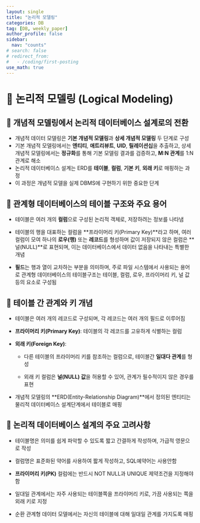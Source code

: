 ```yaml
---
layout: single
title: "논리적 모델링"
categories: DB
tag: [DB, weekly_paper]
author_profile: false
sidebar:
  nav: "counts"
# search: false
# redirect_from:
#   - /coding/first-posting
use_math: true
---
```


# 👑 논리적 모델링 (Logical Modeling)

## 🌟 개념적 모델링에서 논리적 데이터베이스 설계로의 전환

- 개념적 데이터 모델링은 **기본 개념적 모델링**과 **상세 개념적 모델링** 두 단계로 구성
- 기본 개념적 모델링에서는 **엔티티**, **애트리뷰트**, **UID**, **릴레이션십**을 추출하고, 상세 개념적 모델링에서는 **정규화**를 통해 기본 모델링 결과를 검증하고, **M:N 관계**를 1:N 관계로 해소
- 논리적 데이터베이스 설계는 ERD를 **테이블**, **컬럼**, **기본 키**, **외래 키**로 매핑하는 과정
- 이 과정은 개념적 모델을 실제 DBMS에 구현하기 위한 중요한 단계

## 🌟 관계형 데이터베이스의 테이블 구조와 주요 용어

- 테이블은 여러 개의 **컬럼**으로 구성된 논리적 객체로, 저장하려는 정보를 나타냄

- 테이블의 행을 대표하는 컬럼을 **프라이머리 키(Primary Key)**라고 하며, 여러 컬럼이 모여 하나의 **로우(행)** 또는 **레코드**를 형성하며 값이 저장되지 않은 컬럼은 **널(NULL)**로 표현되며, 이는 데이터베이스에서 데이터 없음을 나타내는 특별한 개념

- **필드**는 행과 열이 교차하는 부분을 의미하며, 주로 파일 시스템에서 사용되는 용어로 관계형 데이터베이스의 테이블구조는 테이블, 컬럼, 로우, 프라이머리 키, 널 값 등의 요소로 구성됨

## 🌟 테이블 간 관계와 키 개념

- 테이블은 여러 개의 레코드로 구성되며, 각 레코드는 여러 개의 필드로 이루어짐

- **프라이머리 키(Primary Key)**: 테이블의 각 레코드를 고유하게 식별하는 컬럼

- **외래 키(Foreign Key)**:

  - 다른 테이블의 프라이머리 키를 참조하는 컬럼으로, 테이블간 **일대다 관계**를 형성

  - 외래 키 컬럼은 **널(NULL) 값**을 허용할 수 있어, 관계가 필수적이지 않은 경우를 표현

- 개념적 모델링의 **ERD(Entity-Relationship Diagram)**에서 정의된 엔티티는 물리적 데이터베이스 설계단계에서 테이블로 매핑

## 🌟 논리적 데이터베이스 설계의 주요 고려사항

- 테이블명은 의미를 쉽게 파악할 수 있도록 짧고 간결하게 작성하며, 가급적 영문으로 작성

- 컬럼명은 표준화된 약어를 사용하여 짧게 작성하고, SQL예약어는 사용안함

- **프라이머리 키(PK)** 컬럼에는 반드시 NOT NULL과 UNIQUE 제약조건을 지정해야함

- 일대일 관계에서는 자주 사용되는 테이블쪽을 프라이머리 키로, 가끔 사용되는 쪽을 외래 키로 지정

- 순환 관계형 데이터 모델에서는 자신의 테이블에 대해 일대일 관계를 가지도록 매핑
